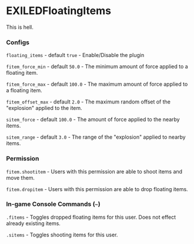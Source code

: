 # EXILEDFloatingItems
This is hell.


### Configs

`floating_items` - default `true` - Enable/Disable the plugin


`fitem_force_min` - default `50.0` - The minimum amount of force applied to a floating item.

`fitem_force_max` - default `100.0` - The maximum amount of force applied to a floating item.

`fitem_offset_max` - default `2.0` - The maximum random offset of the "explosion" applied to the item.


`sitem_force` - default `100.0` - The amount of force applied to the nearby items.

`sitem_range` - default `3.0` - The range of the "explosion" applied to nearby items.

### Permission

`fitem.shootitem` - Users with this permission are able to shoot items and move them.

`fitem.dropitem` - Users with this permission are able to drop floating items.

### In-game Console Commands (`~`)

`.fitems` - Toggles dropped floating items for this user. Does not effect already existing items.

`.sitems` - Toggles shooting items for this user.
